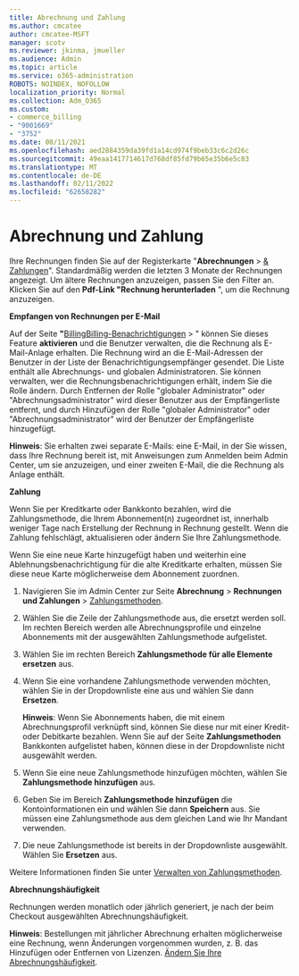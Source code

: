 ```yaml
---
title: Abrechnung und Zahlung
ms.author: cmcatee
author: cmcatee-MSFT
manager: scotv
ms.reviewer: jkinma, jmueller
ms.audience: Admin
ms.topic: article
ms.service: o365-administration
ROBOTS: NOINDEX, NOFOLLOW
localization_priority: Normal
ms.collection: Adm_O365
ms.custom:
- commerce_billing
- "9001669"
- "3752"
ms.date: 08/11/2021
ms.openlocfilehash: aed2884359da39fd1a14cd974f9beb33c6c2d26c
ms.sourcegitcommit: 49eaa1417714617d768df85fd79b65e35b6e5c83
ms.translationtype: MT
ms.contentlocale: de-DE
ms.lasthandoff: 02/11/2022
ms.locfileid: "62658282"
---
```

# <a name="billing-and-payment"></a>Abrechnung und Zahlung

Ihre Rechnungen finden Sie auf der Registerkarte "**Abrechnungen** >  [& Zahlungen](https://go.microsoft.com/fwlink/p/?linkid=848039)".  Standardmäßig werden die letzten 3 Monate der Rechnungen angezeigt.  Um ältere Rechnungen anzuzeigen, passen Sie den Filter an.  Klicken Sie auf den **Pdf-Link "Rechnung herunterladen** ", um die Rechnung anzuzeigen.

**Empfangen von Rechnungen per E-Mail**

Auf der Seite **"**[BillingBilling-Benachrichtigungen](https://go.microsoft.com/fwlink/p/?linkid=853212) > " können Sie dieses Feature **aktivieren** und die Benutzer verwalten, die die Rechnung als E-Mail-Anlage erhalten. Die Rechnung wird an die E-Mail-Adressen der Benutzer in der Liste der Benachrichtigungsempfänger gesendet. Die Liste enthält alle Abrechnungs- und globalen Administratoren.  Sie können verwalten, wer die Rechnungsbenachrichtigungen erhält, indem Sie die Rolle ändern.  Durch Entfernen der Rolle "globaler Administrator" oder "Abrechnungsadministrator" wird dieser Benutzer aus der Empfängerliste entfernt, und durch Hinzufügen der Rolle "globaler Administrator" oder "Abrechnungsadministrator" wird der Benutzer der Empfängerliste hinzugefügt.

**Hinweis**: Sie erhalten zwei separate E-Mails: eine E-Mail, in der Sie wissen, dass Ihre Rechnung bereit ist, mit Anweisungen zum Anmelden beim Admin Center, um sie anzuzeigen, und einer zweiten E-Mail, die die Rechnung als Anlage enthält.

**Zahlung**

Wenn Sie per Kreditkarte oder Bankkonto bezahlen, wird die Zahlungsmethode, die Ihrem Abonnement(n) zugeordnet ist, innerhalb weniger Tage nach Erstellung der Rechnung in Rechnung gestellt. Wenn die Zahlung fehlschlägt, aktualisieren oder ändern Sie Ihre Zahlungsmethode.

Wenn Sie eine neue Karte hinzugefügt haben und weiterhin eine Ablehnungsbenachrichtigung für die alte Kreditkarte erhalten, müssen Sie diese neue Karte möglicherweise dem Abonnement zuordnen.

1. Navigieren Sie im Admin Center zur Seite **Abrechnung** > **Rechnungen und Zahlungen** > [Zahlungsmethoden](https://go.microsoft.com/fwlink/p/?linkid=2018806).

2. Wählen Sie die Zeile der Zahlungsmethode aus, die ersetzt werden soll. Im rechten Bereich werden alle Abrechnungsprofile und einzelne Abonnements mit der ausgewählten Zahlungsmethode aufgelistet.

3. Wählen Sie im rechten Bereich **Zahlungsmethode für alle Elemente ersetzen** aus.

4. Wenn Sie eine vorhandene Zahlungsmethode verwenden möchten, wählen Sie in der Dropdownliste eine aus und wählen Sie dann **Ersetzen**.

    **Hinweis**: Wenn Sie Abonnements haben, die mit einem Abrechnungsprofil verknüpft sind, können Sie diese nur mit einer Kredit- oder Debitkarte bezahlen. Wenn Sie auf der Seite **Zahlungsmethoden** Bankkonten aufgelistet haben, können diese in der Dropdownliste nicht ausgewählt werden.

5. Wenn Sie eine neue Zahlungsmethode hinzufügen möchten, wählen Sie **Zahlungsmethode hinzufügen** aus.

6. Geben Sie im Bereich **Zahlungsmethode hinzufügen** die Kontoinformationen ein und wählen Sie dann **Speichern** aus. Sie müssen eine Zahlungsmethode aus dem gleichen Land wie Ihr Mandant verwenden.

7. Die neue Zahlungsmethode ist bereits in der Dropdownliste ausgewählt. Wählen Sie **Ersetzen** aus.

Weitere Informationen finden Sie unter [Verwalten von Zahlungsmethoden](https://docs.microsoft.com/microsoft-365/commerce/billing-and-payments/manage-payment-methods).

**Abrechnungshäufigkeit**

Rechnungen werden monatlich oder jährlich generiert, je nach der beim Checkout ausgewählten Abrechnungshäufigkeit.  

**Hinweis**: Bestellungen mit jährlicher Abrechnung erhalten möglicherweise eine Rechnung, wenn Änderungen vorgenommen wurden, z. B. das Hinzufügen oder Entfernen von Lizenzen. [Ändern Sie Ihre Abrechnungshäufigkeit](https://docs.microsoft.com/microsoft-365/commerce/billing-and-payments/change-payment-frequency).
